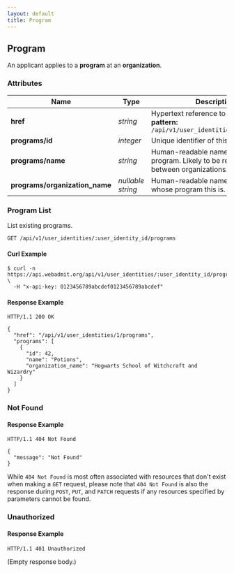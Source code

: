 ```yaml
---
layout: default
title: Program
---
```


<!-- WARNING: This is an automatically generated file.  Do not modify directly.  See script/generate-docs. -->

<h2><a name="resource-program"></a>Program</h2>

<p>An applicant applies to a <strong>program</strong> at an <strong>organization</strong>.</p>


<h3>Attributes</h3>

<table><thead>
<tr>
<th>Name</th>
<th>Type</th>
<th>Description</th>
<th>Example</th>
</tr>
</thead><tbody>
<tr>
<td><strong>href</strong></td>
<td><em>string</em></td>
<td>Hypertext reference to this resource.<br/> <strong>pattern:</strong> <code>/api/v1/user_identities/\d+/programs</code></td>
<td><code>&quot;/api/v1/user_identities/1/programs&quot;</code></td>
</tr>
<tr>
<td><strong>programs/id</strong></td>
<td><em>integer</em></td>
<td>Unique identifier of this program.</td>
<td><code>42</code></td>
</tr>
<tr>
<td><strong>programs/name</strong></td>
<td><em>string</em></td>
<td>Human-readable name of this program.  Likely to be repeated between organizations.</td>
<td><code>&quot;Potions&quot;</code></td>
</tr>
<tr>
<td><strong>programs/organization_name</strong></td>
<td><em>nullable string</em></td>
<td>Human-readable name of organization whose program this is.</td>
<td><code>&quot;Hogwarts School of Witchcraft and Wizardry&quot;</code></td>
</tr>
</tbody></table>

<h3>Program List</h3>

<p>List existing programs.</p>

<pre><code>GET /api/v1/user_identities/:user_identity_id/programs
</code></pre>

<h4>Curl Example</h4>

<pre lang="bash"><code>$ curl -n https://api.webadmit.org/api/v1/user_identities/:user_identity_id/programs \
  -H &quot;x-api-key: 0123456789abcdef0123456789abcdef&quot;
</code></pre>

<h4>Response Example</h4>

<pre><code>HTTP/1.1 200 OK
</code></pre>

<pre lang="json"><code>{
  &quot;href&quot;: &quot;/api/v1/user_identities/1/programs&quot;,
  &quot;programs&quot;: [
    {
      &quot;id&quot;: 42,
      &quot;name&quot;: &quot;Potions&quot;,
      &quot;organization_name&quot;: &quot;Hogwarts School of Witchcraft and Wizardry&quot;
    }
  ]
}
</code></pre>

<h3>Not Found</h3>

<h4>Response Example</h4>

<pre><code>HTTP/1.1 404 Not Found
</code></pre>

<pre lang="json"><code>{
  &quot;message&quot;: &quot;Not Found&quot;
}
</code></pre>

<p>While <code>404 Not Found</code> is most often associated with resources that don&#39;t exist when making a <code>GET</code> request, please note that <code>404 Not Found</code> is also the response during <code>POST</code>, <code>PUT</code>, and <code>PATCH</code> requests if any resources specified by parameters cannot be found.</p>

<h3>Unauthorized</h3>

<h4>Response Example</h4>

<pre><code>HTTP/1.1 401 Unauthorized
</code></pre>

<p>(Empty response body.)</p>

